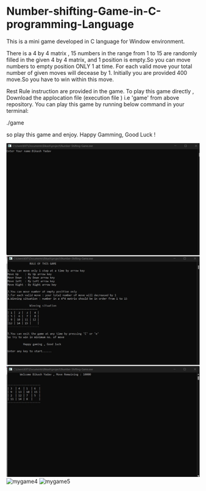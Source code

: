 # Number-shifting-Game-in-C-programming-Language
This is a mini game developed in C language for Window environment.

There is a 4 by 4 matrix , 15 numbers in the range from 1 to 15 are randomly filled in the given 4 by 4 matrix, and 1 position is empty.So you can move numbers to empty position ONLY 1 at time. For each valid move your total number of given moves will decease by 1. Initially you are provided 400 move.So you have to win within this move.

Rest Rule instruction are provided in the game. To play this game directly ,
Download the applocation file (execution file ) i.e 'game' from above repository. 
You can play this game by running below command in your terminal: 

./game

so play this game and enjoy. Happy Gamming, Good Luck !


![mygame1](https://github.com/bikas-yadav/Number-Shift_Game/blob/main/img1.jpg)
![mygame2](https://github.com/bikas-yadav/Number-Shift_Game/blob/main/img2.jpg)
![mygame3](https://github.com/bikas-yadav/Number-Shift_Game/blob/main/img3.jpg)
![mygame4](https://user-images.githubusercontent.com/26687042/44631359-2cf99280-a988-11e8-9cd0-2efc7554a377.png)
![mygame5](https://user-images.githubusercontent.com/26687042/44631360-308d1980-a988-11e8-8116-f1548402203b.png)


